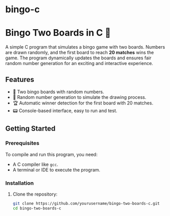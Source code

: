 # bingo-c
# Bingo Two Boards in C 🎲  

A simple C program that simulates a bingo game with two boards. Numbers are drawn randomly, and the first board to reach **20 matches** wins the game. The program dynamically updates the boards and ensures fair random number generation for an exciting and interactive experience.  

## Features  
- 🎱 Two bingo boards with random numbers.  
- 🔢 Random number generation to simulate the drawing process.  
- 🏆 Automatic winner detection for the first board with 20 matches.  
- 📟 Console-based interface, easy to run and test.  

## Getting Started  

### Prerequisites  
To compile and run this program, you need:  
- A C compiler like `gcc`.  
- A terminal or IDE to execute the program.  

### Installation  
1. Clone the repository:  
   ```bash
   git clone https://github.com/yourusername/bingo-two-boards-c.git
   cd bingo-two-boards-c

